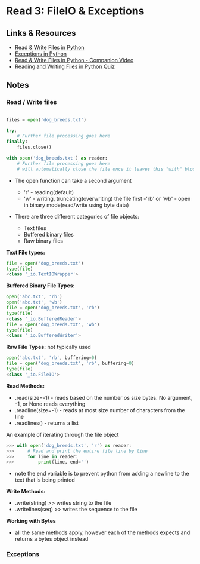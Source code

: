 # Read 3: FileIO & Exceptions

## Links & Resources

- [Read & Write Files in Python](https://realpython.com/read-write-files-python/)
- [Exceptions in Python](https://realpython.com/python-exceptions/)
- [Read & Write Files in Python - Companion Video](https://realpython.com/courses/reading-and-writing-files-python/)
- [Reading and Writing Files in Python Quiz](https://realpython.com/quizzes/read-write-files-python/)

## Notes

### Read / Write files

```python

files = open('dog_breeds.txt')

try:
    # Further file processing goes here
finally:
    files.close()

with open('dog_breeds.txt') as reader:
    # Further file processing goes here
    # will automatically close the file once it leaves this "with" block

```

- The open function can take a second argument

  - 'r' - reading(default)
  - 'w' - writing, truncating(overwriting) the file first
    -'rb' or 'wb' - open in binary mode(read/write using byte data)

- There are three different categories of file objects:

  - Text files
  - Buffered binary files
  - Raw binary files

**Text File types:**

```python
file = open('dog_breeds.txt')
type(file)
<class '_io.TextIOWrapper'>
```

**Buffered Binary File Types:**

```python
open('abc.txt', 'rb')
open('abc.txt', 'wb')
file = open('dog_breeds.txt', 'rb')
type(file)
<class '_io.BufferedReader'>
file = open('dog_breeds.txt', 'wb')
type(file)
<class '_io.BufferedWriter'>
```

**Raw File Types:** not typically used

```python
open('abc.txt', 'rb', buffering=0)
file = open('dog_breeds.txt', 'rb', buffering=0)
type(file)
<class '_io.FileIO'>
```

**Read Methods:**

- .read(size=-1) - reads based on the number os size bytes. No argument, -1, or None reads everything
- .readline(size=-1) - reads at most size number of characters from the line
- .readlines() - returns a list

An example of iterating through the file object

```python
>>> with open('dog_breeds.txt', 'r') as reader:
>>>     # Read and print the entire file line by line
>>>     for line in reader:
>>>         print(line, end='')

```

- note the end variable is to prevent python from adding a newline to the text that is being printed

**Write Methods:**

- .write(string) >> writes string to the file
- .writelines(seq) >> writes the sequence to the file

**Working with Bytes**

- all the same methods apply, however each of the methods expects and returns a bytes object instead

### Exceptions
